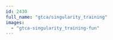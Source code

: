 ```yaml
---
id: 2430
full_name: "gtca/singularity_training"
images: 
  - "gtca-singularity_training-fun"
---
```

